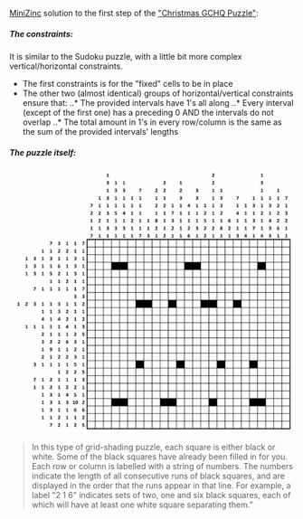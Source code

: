 [MiniZinc](http://www.minizinc.org/) solution to the first step of the ["Christmas GCHQ Puzzle"](http://www.telegraph.co.uk/news/uknews/12041894/GCHQ-Christmas-card-question-Do-you-know-the-puzzle-answer.html):

##### The constraints:

It is similar to the Sudoku puzzle, with a little bit more complex vertical/horizontal constraints.

* The first constraints is for the "fixed" cells to be in place
* The other two (almost identical) groups of horizontal/vertical constraints ensure that:
..* The provided intervals have 1's all along
..* Every interval (except of the first one) has a preceding 0 AND the intervals do not overlap
..* The total amount in 1's in every row/column is the same as the sum of the provided intervals' lengths

##### The puzzle itself:

![](img/puzzle.jpg)

> In this type of grid-shading puzzle, each square is either black or white. 
> Some of the black squares have already been filled in for you.
> Each row or column is labelled with a string of numbers. 
> The numbers indicate the length of all consecutive runs of black squares, and are displayed in the order that the runs appear in that line. 
> For example, a label "2 1 6" indicates sets of two, one and six black squares, 
> each of which will have at least one white square separating them.”

